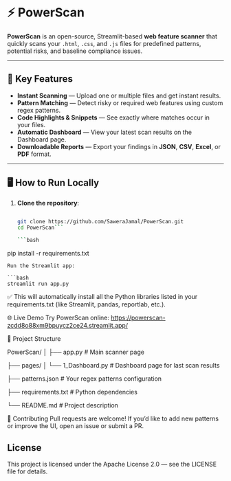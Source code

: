 # ⚡ PowerScan

**PowerScan** is an open-source, Streamlit-based **web feature scanner** that quickly scans your `.html`, `.css`, and `.js` files for predefined patterns, potential risks, and baseline compliance issues.  

---

## 🚀 Key Features

- **Instant Scanning** — Upload one or multiple files and get instant results.  
- **Pattern Matching** — Detect risky or required web features using custom regex patterns.  
- **Code Highlights & Snippets** — See exactly where matches occur in your files.  
- **Automatic Dashboard** — View your latest scan results on the Dashboard page.  
- **Downloadable Reports** — Export your findings in **JSON**, **CSV**, **Excel**, or **PDF** format.  

---

## 🖥 How to Run Locally

1. **Clone the repository**:
      ```bash
  
   git clone https://github.com/SaweraJamal/PowerScan.git
   cd PowerScan```

   ```bash
  pip install -r requirements.txt
   ```
Run the Streamlit app:

   ```bash
streamlit run app.py 
```
✅ This will automatically install all the Python libraries listed in your requirements.txt (like Streamlit, pandas, reportlab, etc.).

🌐 Live Demo
Try PowerScan online:
https://powerscan-zcdd8o88xm9bpuycz2ce24.streamlit.app/

📂 Project Structure

PowerScan/
│
├── app.py                 # Main scanner page

├── pages/
│   └── 1_Dashboard.py     # Dashboard page for last scan results

├── patterns.json          # Your regex patterns configuration

├── requirements.txt       # Python dependencies

└── README.md              # Project description

📝 Contributing
Pull requests are welcome!
If you’d like to add new patterns or improve the UI, open an issue or submit a PR.

## License  
This project is licensed under the Apache License 2.0 — see the LICENSE file for details.  
